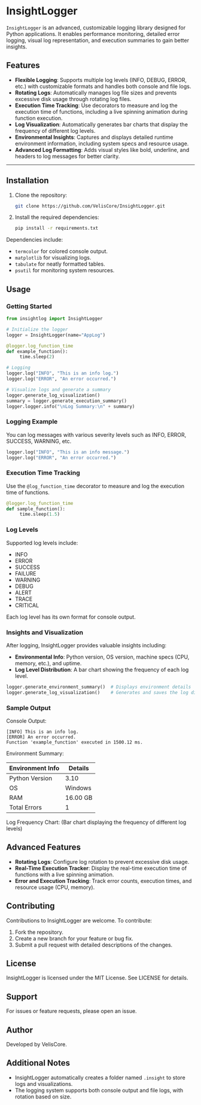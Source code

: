 # **InsightLogger**

`InsightLogger` is an advanced, customizable logging library designed for Python applications. It enables performance monitoring, detailed error logging, visual log representation, and execution summaries to gain better insights.

## **Features**

- **Flexible Logging**: Supports multiple log levels (INFO, DEBUG, ERROR, etc.) with customizable formats and handles both console and file logs.
- **Rotating Logs**: Automatically manages log file sizes and prevents excessive disk usage through rotating log files.
- **Execution Time Tracking**: Use decorators to measure and log the execution time of functions, including a live spinning animation during function execution.
- **Log Visualization**: Automatically generates bar charts that display the frequency of different log levels.
- **Environmental Insights**: Captures and displays detailed runtime environment information, including system specs and resource usage.
- **Advanced Log Formatting**: Adds visual styles like bold, underline, and headers to log messages for better clarity.

---

## **Installation**

1. Clone the repository:

    ```bash
    git clone https://github.com/VelisCore/InsightLogger.git
    ```

2. Install the required dependencies:

    ```bash
    pip install -r requirements.txt
    ```

Dependencies include:

- `termcolor` for colored console output.
- `matplotlib` for visualizing logs.
- `tabulate` for neatly formatted tables.
- `psutil` for monitoring system resources.

## **Usage**

### Getting Started

```python
from insightlog import InsightLogger

# Initialize the logger
logger = InsightLogger(name="AppLog")

@logger.log_function_time
def example_function():
     time.sleep(2)

# Logging
logger.log("INFO", "This is an info log.")
logger.log("ERROR", "An error occurred.")

# Visualize logs and generate a summary
logger.generate_log_visualization()
summary = logger.generate_execution_summary()
logger.logger.info("\nLog Summary:\n" + summary)
```

### Logging Example

You can log messages with various severity levels such as INFO, ERROR, SUCCESS, WARNING, etc.

```python
logger.log("INFO", "This is an info message.")
logger.log("ERROR", "An error occurred.")
```

### Execution Time Tracking

Use the `@log_function_time` decorator to measure and log the execution time of functions.

```python
@logger.log_function_time
def sample_function():
     time.sleep(1.5)
```

### Log Levels

Supported log levels include:

- INFO
- ERROR
- SUCCESS
- FAILURE
- WARNING
- DEBUG
- ALERT
- TRACE
- CRITICAL

Each log level has its own format for console output.

### Insights and Visualization

After logging, InsightLogger provides valuable insights including:

- **Environmental Info**: Python version, OS version, machine specs (CPU, memory, etc.), and uptime.
- **Log Level Distribution**: A bar chart showing the frequency of each log level.

```python
logger.generate_environment_summary()  # Displays environment details
logger.generate_log_visualization()    # Generates and saves the log distribution chart
```

### Sample Output

Console Output:

```
[INFO] This is an info log.
[ERROR] An error occurred.
Function 'example_function' executed in 1500.12 ms.
```

Environment Summary:

| Environment Info | Details       |
|------------------|---------------|
| Python Version   | 3.10          |
| OS               | Windows       |
| RAM              | 16.00 GB      |
| Total Errors     | 1             |

Log Frequency Chart: (Bar chart displaying the frequency of different log levels)

## **Advanced Features**

- **Rotating Logs**: Configure log rotation to prevent excessive disk usage.
- **Real-Time Execution Tracker**: Display the real-time execution time of functions with a live spinning animation.
- **Error and Execution Tracking**: Track error counts, execution times, and resource usage (CPU, memory).

## **Contributing**

Contributions to InsightLogger are welcome. To contribute:

1. Fork the repository.
2. Create a new branch for your feature or bug fix.
3. Submit a pull request with detailed descriptions of the changes.

## **License**

InsightLogger is licensed under the MIT License. See LICENSE for details.

## **Support**

For issues or feature requests, please open an issue.

## **Author**

Developed by VelisCore.

## **Additional Notes**

- InsightLogger automatically creates a folder named `.insight` to store logs and visualizations.
- The logging system supports both console output and file logs, with rotation based on size.